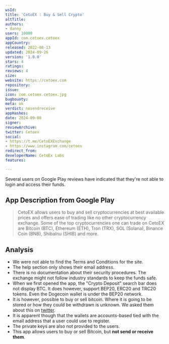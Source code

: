```yaml
---
wsId: 
title: 'CetoEX : Buy & Sell Crypto'
altTitle: 
authors:
- danny
users: 10000
appId: com.cetoex.cetoex
appCountry: 
released: 2022-08-13
updated: 2024-09-26
version: '1.0.0'
stars: 4
ratings: 
reviews: 4
size: 
website: https://cetoex.com
repository: 
issue: 
icon: com.cetoex.cetoex.jpg
bugbounty: 
meta: ok
verdict: nosendreceive
appHashes: 
date: 2024-09-08
signer: 
reviewArchive: 
twitter: Cetoex
social:
- https://t.me/CetoEXExchange
- https://www.instagram.com/cetoex
redirect_from: 
developerName: CetoEx Labs
features: 

---
```


<div class="alertBox"><div>Several users on Google Play reviews have indicated that they're not able to login and access their funds. 
</div> </div>

## App Description from Google Play

> CetoEX allows users to buy and sell cryptocurrencies at best available prices and offers ease of trading like no other cryptocurrency exchange. Some of the top cryptocurrencies one can trade on CetoEX are Bitcoin (BTC), Ethereum (ETH), Tron (TRX), SOL (Solana), Binance Coin (BNB), ShibaInu (SHIB) and more.

## Analysis

- We were not able to find the Terms and Conditions for the site.
- The help section only shows their email address.
- There is no documentation about their security procedures. The exchange might not follow industry standards to keep the funds safe.
- When we first opened the app, the "Crypto Deposit" search bar does not display BTC. It does however, support BEP20, ERC20 and TRC20 tokens. Even the Dogecoin wallet is under the BEP20 network.
- It is however, possible to buy or sell bitcoin. Where it is going to be stored or how they could be withdrawn is unknown. We asked them about this on [twitter](https://twitter.com/BitcoinWalletz/status/1674242223003643904).
- It is apparent though that the wallets are accounts-based tied with the email address that a user could use to register.
- The private keys are also not provided to the users.
- This app allows users to buy or sell Bitcoin, but **not send or receive them**.
